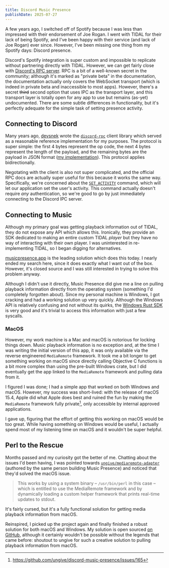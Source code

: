 ```yaml
---
title: Discord Music Presence
publishDate: 2025-07-27
---
```


A few years ago, I switched off of Spotify because I was less than impressed
with their endorsement of Joe Rogan. I went with TIDAL for their lack of being
Spotify, and I've been happy with their service (and lack of Joe Rogan) ever
since. However, I've been missing one thing from my Spotify days: Discord
presence.

Discord's Spotify integration is super custom and impossible to replicate
without partnering directly with TIDAL. However, we can get fairly close with
[Discord's RPC server](https://discord.com/developers/docs/topics/rpc). RPC is a
bit of a well-known secret in the community; although it's marked as "private
beta" in the documentation, the documentation actually only covers the WebSocket
transport (which is indeed in private beta and inaccessible to most apps).
However, there's a secret ~~third~~ second option that uses IPC as the transport
layer, and this transport layer is totally open for any app to use but remains
(as-yet) undocumented. There are some subtle differences in functionality, but
it's perfectly adequate for the simple task of setting presence activity.

## Connecting to Discord

Many years ago, [devsnek](https://github.com/devsnek) wrote the
[`discord-rpc`](https://github.com/discordjs/RPC) client library which served as
a reasonable reference implementation for my purposes. The protocol is super
simple: the first 4 bytes represent the op code, the next 4 bytes represent the
length of the payload, and the remaining bytes are the payload in JSON format
([my implementation](https://github.com/appellation/music-rpc/blob/8689f93c70708512bddcb431060bcc605eca4a3a/src-tauri/src/rpc/codec.rs#L65-L84)).
This protocol applies bidirectionally.

Negotating with the client is also not super complicated, and the official RPC
docs are actually super useful for this because it works the same way.
Specifically, we're concerned about the
[`SET_ACTIVITY`](https://discord.com/developers/docs/topics/rpc#setactivity)
command, which will let our application set the user's activity. This command
actually doesn't require _any_ authentication, so we're good to go by just
immediately connecting to the Discord IPC server.

## Connecting to Music

Although my primary goal was getting playback information out of TIDAL, they do
not expose any API which allows this. Ironically, they provide an SDK dedicated
to making an entire custom TIDAL _player_ but they have no way of interacting
with their own player. I was uninterested in re-implementing TIDAL, so I began
digging for alternatives.

[musicpresence.app](https://musicpresence.app/) is the leading solution which
does this today. I nearly ended my search here, since it does exactly what I
want out of the box. However, it's closed source and I was still interested in
trying to solve this problem anyway.

Although I didn't use it directly, Music Presence did give me a line on pulling
playback information directly from the operating system (something I'd
completely forgotten about). Since my personal machine is Windows, I got
cracking and had a working solution up very quickly. Although the Windows API is
relatively confusing and not without its quirks, the
[Windows Rust SDK](https://microsoft.github.io/windows-docs-rs/doc/windows/) is
very good and it's trivial to access this information with just a few syscalls.

### MacOS

However, my work machine is a Mac and macOS is notorious for locking things
down. Music playback information is no exception and, at the time I was writing
the initial version of this app, it was only available via the reverse
engineered `MediaRemote` framework. It took me a bit longer to get something
working on macOS since directly calling Objective C functions is a bit more
complex than using the pre-built Windows crate, but I did eventually get the app
linked to the `MediaRemote` framework and pulling data from it.

I figured I was done; I had a simple app that worked on both Windows and macOS.
However, my success was short-lived: with the release of macOS 15.4, Apple did
what Apple does best and ruined the fun by making the `MediaRemote` framework
fully private[^1], only accessible by internal approved applications.

I gave up, figuring that the effort of getting this working on macOS would be
too great. While having something on Windows would be useful, I actually spend
most of my listening time on macOS and it wouldn't be super helpful.

## Perl to the Rescue

Months passed and my curiosity got the better of me. Chatting about the issues
I'd been having, I was pointed towards
[`ungive/mediaremote-adapter`](https://github.com/ungive/mediaremote-adapter)
(authored by the same person building Music Presence) and noticed that they'd
solved the macOS issue.

> This works by using a system binary – `/usr/bin/perl` in this case – which is
> entitled to use the MediaRemote framework and by dynamically loading a custom
> helper framework that prints real-time updates to stdout.

It's fairly cursed, but it's a fully functional solution for getting media
playback information from macOS.

Reinspired, I picked up the project again and finally finished a robust solution
for both macOS and Windows. My solution is open sourced
[on GitHub](https://github.com/appellation/music-rpc), although it certainly
wouldn't be possible without the legends that came before: shoutout to ungive
for such a creative solution to pulling playback information from macOS.

[^1]: https://github.com/ungive/discord-music-presence/issues/165
